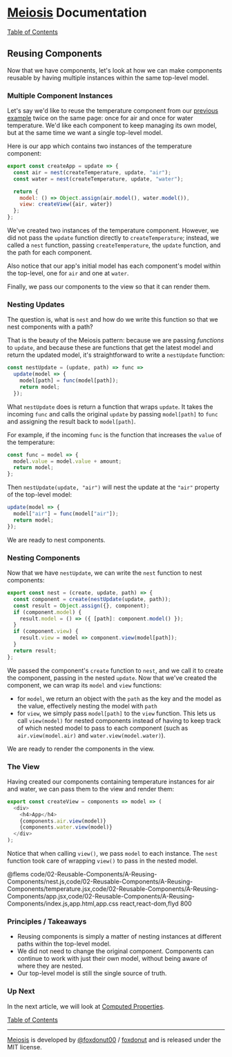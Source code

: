 # [Meiosis](http://meiosis.js.org) Documentation

[Table of Contents](toc.html)

## Reusing Components

Now that we have components, let's look at how we can make components
reusable by having multiple instances within the same top-level model.

### Multiple Component Instances

Let's say we'd like to reuse the temperature component from our
[previous example](01-Fundamentals-C-Components.html) twice
on the same page: once for air and once for water temperature. We'd like each component to keep
managing its own model, but at the same time we want a single top-level model.

Here is our app which contains two instances of the temperature component:

```javascript
export const createApp = update => {
  const air = nest(createTemperature, update, "air");
  const water = nest(createTemperature, update, "water");

  return {
    model: () => Object.assign(air.model(), water.model()),
    view: createView({air, water})
  };
};
```

We've created two instances of the temperature component. However, we did not pass the `update` function
directly to `createTemperature`; instead, we called a `nest` function, passing `createTemperature`,
the `update` function, and the path for each component.

Also notice that our app's initial model has each component's model within the top-level, one for
`air` and one at `water`.

Finally, we pass our components to the view so that it can render them.

### Nesting Updates

The question is, what is `nest` and how do we write this function so that we nest components with a path?

That is the beauty of the Meiosis pattern: because we are passing _functions_ to `update`, and because
these are functions that get the latest model and return the updated model, it's straightforward to
write a `nestUpdate` function:

```javascript
const nestUpdate = (update, path) => func =>
  update(model => {
    model[path] = func(model[path]);
    return model;
  });
```

What `nestUpdate` does is return a function that wraps `update`. It takes the incoming `func`
and calls the original `update` by passing `model[path]` to `func` and assigning the result
back to `model[path]`.

For example, if the incoming `func` is the function that increases the `value` of the
temperature:

```javascript
const func = model => {
  model.value = model.value + amount;
  return model;
};
```

Then `nestUpdate(update, "air")` will nest the update at the `"air"` property of the top-level model:

```javascript
update(model => {
  model["air"] = func(model["air"]);
  return model;
});
```

We are ready to nest components.

### Nesting Components

Now that we have `nestUpdate`, we can write the `nest` function to nest components:

```js
export const nest = (create, update, path) => {
  const component = create(nestUpdate(update, path));
  const result = Object.assign({}, component);
  if (component.model) {
    result.model = () => ({ [path]: component.model() });
  }
  if (component.view) {
    result.view = model => component.view(model[path]);
  }
  return result;
};
```

We passed the component's `create` function to `nest`, and we call it to create the component,
passing in the nested `update`. Now that we've created the component, we can wrap its `model`
and `view` functions:

- for `model`, we return an object with the `path` as the key and the model as the value,
effectively nesting the model with `path`
- for `view`, we simply pass `model[path]` to the `view` function. This lets us call `view(model)`
for nested components instead of having to keep track of which nested model to pass to each
component (such as `air.view(model.air)` and `water.view(model.water)`).

We are ready to render the components in the view.

### The View

Having created our components containing temperature instances for air and water, we can pass them
to the view and render them:

```javascript
export const createView = components => model => (
  <div>
    <h4>App</h4>
    {components.air.view(model)}
    {components.water.view(model)}
  </div>
);
```

Notice that when calling `view()`, we pass `model` to each instance. The `nest` function took care
of wrapping `view()` to pass in the nested model.

@flems code/02-Reusable-Components/A-Reusing-Components/nest.js,code/02-Reusable-Components/A-Reusing-Components/temperature.jsx,code/02-Reusable-Components/A-Reusing-Components/app.jsx,code/02-Reusable-Components/A-Reusing-Components/index.js,app.html,app.css react,react-dom,flyd 800

### Principles / Takeaways

- Reusing components is simply a matter of nesting instances at different paths within the
top-level model.
- We did not need to change the original component. Components can continue to work with just their
own model, without being aware of where they are nested.
- Our top-level model is still the single source of truth.

### Up Next

In the next article, we will look at [Computed Properties](02-Reusable-Components-B-Computed-Properties.html).

[Table of Contents](toc.html)

-----

[Meiosis](http://meiosis.js.org) is developed by [@foxdonut00](http://twitter.com/foxdonut00) / [foxdonut](https://github.com/foxdonut) and is released under the MIT license.
